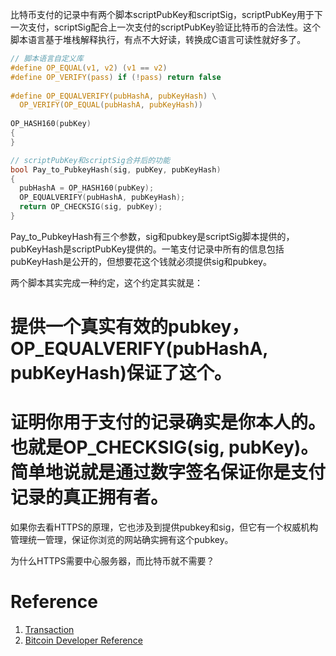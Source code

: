 
比特币支付的记录中有两个脚本scriptPubKey和scriptSig，scriptPubKey用于下一次支付，scriptSig配合上一次支付的scriptPubKey验证比特币的合法性。这个脚本语言基于堆栈解释执行，有点不大好读，转换成C语言可读性就好多了。


```C
// 脚本语言自定义库
#define OP_EQUAL(v1, v2) (v1 == v2) 
#define OP_VERIFY(pass) if (!pass) return false 
  
#define OP_EQUALVERIFY(pubHashA, pubKeyHash) \
  OP_VERIFY(OP_EQUAL(pubHashA, pubKeyHash))
  
OP_HASH160(pubKey)
{
}
```

```C
// scriptPubKey和scriptSig合并后的功能
bool Pay_to_PubkeyHash(sig, pubKey, pubKeyHash)
{
  pubHashA = OP_HASH160(pubKey);
  OP_EQUALVERIFY(pubHashA, pubKeyHash);
  return OP_CHECKSIG(sig, pubKey);
}
```

Pay_to_PubkeyHash有三个参数，sig和pubkey是scriptSig脚本提供的，pubKeyHash是scriptPubKey提供的。一笔支付记录中所有的信息包括pubKeyHash是公开的，但想要花这个钱就必须提供sig和pubkey。

两个脚本其实完成一种约定，这个约定其实就是：
# 提供一个真实有效的pubkey，OP_EQUALVERIFY(pubHashA, pubKeyHash)保证了这个。
# 证明你用于支付的记录确实是你本人的。也就是OP_CHECKSIG(sig, pubKey)。简单地说就是通过数字签名保证你是支付记录的真正拥有者。

如果你去看HTTPS的原理，它也涉及到提供pubkey和sig，但它有一个权威机构管理统一管理，保证你浏览的网站确实拥有这个pubkey。

为什么HTTPS需要中心服务器，而比特币就不需要？

# Reference
1. [Transaction](https://en.bitcoin.it/wiki/Transaction)
2. [Bitcoin Developer Reference](https://bitcoin.org/en/developer-reference)
